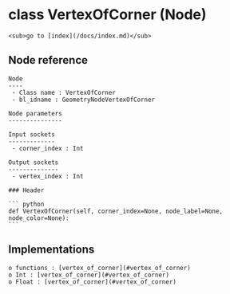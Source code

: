 # class VertexOfCorner (Node)

    <sub>go to [index](/docs/index.md)</sub>
    
## Node reference

    Node
    ----
     - Class name : VertexOfCorner
     - bl_idname : GeometryNodeVertexOfCorner
    
    Node parameters
    ---------------
    
    Input sockets
    -------------
     - corner_index : Int
    
    Output sockets
    --------------
     - vertex_index : Int
    
    ### Header

    ``` python
    def VertexOfCorner(self, corner_index=None, node_label=None, node_color=None):
    ```
    
## Implementations

    o functions : [vertex_of_corner](#vertex_of_corner)
    o Int : [vertex_of_corner](#vertex_of_corner) 
    o Float : [vertex_of_corner](#vertex_of_corner) 
    
    